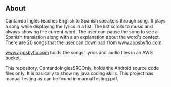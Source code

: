 ## About

Cantando Inglés teaches English to Spanish speakers through song. It plays a song while displaying the lyrics in a list. The list scrolls to music and always showing the current word. The user can pause the song to see a Spanish translation along with a an explanation about the word's context. There are 20 songs that the user can download from www.appsbyflo.com.

www.appsbyflo.com holds the songs' lyrics and audio files in an AWS bucket.

This repository, CantandoInglesSRCOnly, holds the Android source code files only. It is basically to show my java coding skills. This project has manual testing as can be found in manualTesting.pdf.

 
